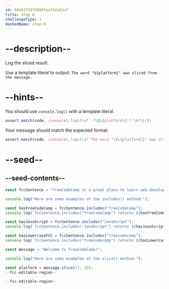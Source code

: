 ```yaml
---
id: 68e6172975008fea742a63cf
title: Step 8
challengeType: 1
dashedName: step-8
---
```


# --description--

Log the sliced result.

Use a template literal to output: `The word "${platform}" was sliced from the message.`

# --hints--

You should use `console.log()` with a template literal.

```js
assert.match(code, /console\.log\(\s*`.*\$\{platform\}.*`\s*\)/);
```

Your message should match the expected format.

```js
assert.match(code, /console\.log\(\s*`The word "\$\{platform\}" was sliced from the message\.`\s*\)/);
```

# --seed--

## --seed-contents--

```js
const fccSentence = "freeCodeCamp is a great place to learn web development.";

console.log("Here are some examples of the includes() method:");

const hasFreeCodeCamp = fccSentence.includes("freeCodeCamp");
console.log(`fccSentence.includes("freeCodeCamp") returns ${hasFreeCodeCamp} because the word "freeCodeCamp" is in the sentence.`);

const hasJavaScript = fccSentence.includes("JavaScript");
console.log(`fccSentence.includes("JavaScript") returns ${hasJavaScript} because the word "JavaScript" is not in the sentence.`);

const hasLowercaseFCC = fccSentence.includes("freecodecamp");
console.log(`fccSentence.includes("freecodecamp") returns ${hasLowercaseFCC} because includes is case-sensitive.`);

const message = "Welcome to freeCodeCamp!";

console.log("Here are some examples of the slice() method:");

const platform = message.slice(11, 23);
--fcc-editable-region--

--fcc-editable-region--
```
